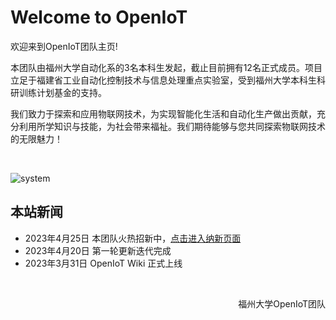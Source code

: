# Welcome to OpenIoT

欢迎来到OpenIoT团队主页!

本团队由福州大学自动化系的3名本科生发起，截止目前拥有12名正式成员。项目立足于福建省工业自动化控制技术与信息处理重点实验室，受到福州大学本科生科研训练计划基金的支持。

我们致力于探索和应用物联网技术，为实现智能化生活和自动化生产做出贡献，充分利用所学知识与技能，为社会带来福祉。我们期待能够与您共同探索物联网技术的无限魅力！

<br>

![system](https://p.ipic.vip/ei16wt.png)

## 本站新闻

- 2023年4月25日 本团队火热招新中，[点击进入纳新页面](https://fzuiot.site/join/)
- 2023年4月20日 第一轮更新迭代完成
- 2023年3月31日 OpenIoT Wiki 正式上线

<br>


<p align="right">福州大学OpenIoT团队</p>